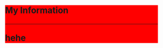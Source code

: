 <html>
<body>

<h1 style="background-color:red">My Information</h>
<hr />
<p>hehe</p>

</html>
</body>


